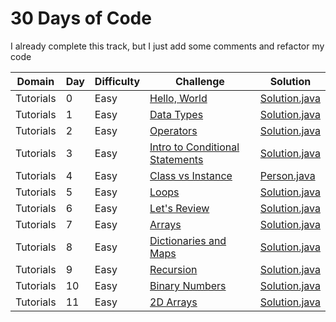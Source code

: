 # 30 Days of Code

I already complete this track, but I just add some comments and refactor my code


| Domain    | Day | Difficulty |Challenge | Solution |
| --------- | --- | ---------- | -------- | -------- |
| Tutorials | 0   | Easy       | [Hello, World](https://www.hackerrank.com/challenges/30-hello-world)  | [Solution.java](src/day0x/day00/helloworld/Solution.java?ts=4) |
| Tutorials | 1   | Easy       | [Data Types](https://www.hackerrank.com/challenges/30-data-types)  | [Solution.java](src/day0x/day01/datatypes/Solution.java?ts=4) |
| Tutorials | 2   | Easy       | [Operators](https://www.hackerrank.com/challenges/30-operators)  | [Solution.java](src/day0x/day02/operators/Solution.java?ts=4) |
| Tutorials | 3   | Easy       | [Intro to Conditional Statements](https://www.hackerrank.com/challenges/30-conditional-statements)  | [Solution.java](src/day0x/day03/condition/Solution.java?ts=4) |
| Tutorials | 4   | Easy       | [Class vs Instance](https://www.hackerrank.com/challenges/30-class-vs-instance)  | [Person.java](src/day0x/day04/classvsinstance/Person.java?ts=4) |
| Tutorials | 5   | Easy       | [Loops](https://www.hackerrank.com/challenges/30-loops)  | [Solution.java](src/day0x/day05/loops/Solution.java?ts=4) |
| Tutorials | 6   | Easy       | [Let's Review](https://www.hackerrank.com/challenges/30-review-loop)  | [Solution.java](src/day0x/day06/letsreview/Solution.java?ts=4) |
| Tutorials | 7   | Easy       | [Arrays](https://www.hackerrank.com/challenges/30-arrays)  | [Solution.java](src/day0x/day07/arrays/Solution.java?ts=4) |
| Tutorials | 8   | Easy       | [Dictionaries and Maps](https://www.hackerrank.com/challenges/30-dictionaries-and-maps)  | [Solution.java](src/day0x/day08/dictsandmaps/Solution.java?ts=4) |
| Tutorials | 9   | Easy       | [Recursion](https://www.hackerrank.com/challenges/30-recursion)  | [Solution.java](src/day0x/day09/recursion/Solution.java?ts=4) |
| Tutorials | 10  | Easy       | [Binary Numbers](https://www.hackerrank.com/challenges/30-binary-numbers)  | [Solution.java](src/day1x/day10/recursion/Solution.java?ts=4) |
| Tutorials | 11  | Easy       | [2D Arrays](https://www.hackerrank.com/challenges/30-2d-arrays)  | [Solution.java](src/day1x/day11/arrays2d/Solution.java?ts=4) |
